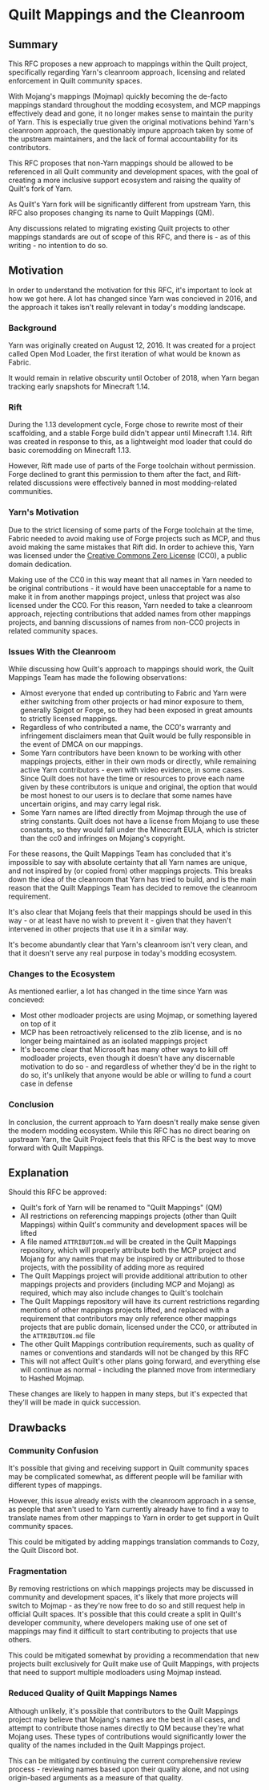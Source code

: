 # Quilt Mappings and the Cleanroom
## Summary

This RFC proposes a new approach to mappings within the Quilt project, specifically regarding Yarn's cleanroom approach, licensing and related enforcement in Quilt community spaces.

With Mojang's mappings (Mojmap) quickly becoming the de-facto mappings standard throughout the modding ecosystem, and MCP mappings effectively dead and gone, it no longer makes sense to maintain the purity of Yarn. This is especially true given the original motivations behind Yarn's cleanroom approach, the questionably impure approach taken by some of the upstream maintainers, and the lack of formal accountability for its contributors.

This RFC proposes that non-Yarn mappings should be allowed to be referenced in all Quilt community and development spaces, with the goal of creating a more inclusive support ecosystem and raising the quality of Quilt's fork of Yarn.

As Quilt's Yarn fork will be significantly different from upstream Yarn, this RFC also proposes changing its name to Quilt Mappings (QM).

Any discussions related to migrating existing Quilt projects to other mappings standards are out of scope of this RFC, and there is - as of this writing - no intention to do so.

## Motivation

In order to understand the motivation for this RFC, it's important to look at how we got here. A lot has changed since Yarn was concieved in 2016, and the approach it takes isn't really relevant in today's modding landscape.

### Background

Yarn was originally created on August 12, 2016. It was created for a project called Open Mod Loader, the first iteration of what would be known as Fabric.

It would remain in relative obscurity until October of 2018, when Yarn began tracking early snapshots for Minecraft 1.14.

### Rift

During the 1.13 development cycle, Forge chose to rewrite most of their scaffolding, and a stable Forge build didn't appear until Minecraft 1.14. Rift was created in response to this, as a lightweight mod loader that could do basic coremodding on Minecraft 1.13.

However, Rift made use of parts of the Forge toolchain without permission. Forge declined to grant this permission to them after the fact, and Rift-related discussions were effectively banned in most modding-related communities.

### Yarn's Motivation

Due to the strict licensing of some parts of the Forge toolchain at the time, Fabric needed to avoid making use of Forge projects such as MCP, and thus avoid making the same mistakes that Rift did. In order to achieve this, Yarn was licensed under the [Creative Commons Zero License](https://creativecommons.org/share-your-work/public-domain/cc0/) (CC0), a public domain dedication.

Making use of the CC0 in this way meant that all names in Yarn needed to be original contributions - it would have been unacceptable for a name to make it in from another mappings project, unless that project was also licensed under the CC0. For this reason, Yarn needed to take a cleanroom approach, rejecting contributions that added names from other mappings projects, and banning discussions of names from non-CC0 projects in related community spaces.

### Issues With the Cleanroom

While discussing how Quilt's approach to mappings should work, the Quilt Mappings Team has made the following observations:

* Almost everyone that ended up contributing to Fabric and Yarn were either switching from other projects or had minor exposure to them, generally Spigot or Forge, so they had been exposed in great amounts to strictly licensed mappings.
* Regardless of who contributed a name, the CC0's warranty and infringement disclaimers mean that Quilt would be fully responsible in the event of DMCA on our mappings.
* Some Yarn contributors have been known to be working with other mappings projects, either in their own mods or directly, while remaining active Yarn contributors - even with video evidence, in some cases. Since Quilt does not have the time or resources to prove each name given by these contributors is unique and original, the option that would be most honest to our users is to declare that some names have uncertain origins, and may carry legal risk.
* Some Yarn names are lifted directly from Mojmap through the use of string constants. Quilt does not have a license from Mojang to use these constants, so they would fall under the Minecraft EULA, which is stricter than the cc0 and infringes on Mojang's copyright.

For these reasons, the Quilt Mappings Team has concluded that it's impossible to say with absolute certainty that all Yarn names are unique, and not inspired by (or copied from) other mappings projects. This breaks down the idea of the cleanroom that Yarn has tried to build, and is the main reason that the Quilt Mappings Team has decided to remove the cleanroom requirement.

It's also clear that Mojang feels that their mappings should be used in this way - or at least have no wish to prevent it - given that they haven't intervened in other projects that use it in a similar way.

It's become abundantly clear that Yarn's cleanroom isn't very clean, and that it doesn't serve any real purpose in today's modding ecosystem.

### Changes to the Ecosystem

As mentioned earlier, a lot has changed in the time since Yarn was concieved:

* Most other modloader projects are using Mojmap, or something layered on top of it
* MCP has been retroactively relicensed to the zlib license, and is no longer being maintained as an isolated mappings project
* It's become clear that Microsoft has many other ways to kill off modloader projects, even though it doesn't have any discernable motivation to do so - and regardless of whether they'd be in the right to do so, it's unlikely that anyone would be able or willing to fund a court case in defense

### Conclusion

In conclusion, the current approach to Yarn doesn't really make sense given the modern modding ecosystem. While this RFC has no direct bearing on upstream Yarn, the Quilt Project feels that this RFC is the best way to move forward with Quilt Mappings.

## Explanation

Should this RFC be approved:

* Quilt's fork of Yarn will be renamed to "Quilt Mappings" (QM)
* All restrictions on referencing mappings projects (other than Quilt Mappings) within Quilt's community and development spaces will be lifted
* A file named `ATTRIBUTION.md` will be created in the Quilt Mappings repository, which will properly attribute both the MCP project and Mojang for any names that may be inspired by or attributed to those projects, with the possibility of adding more as required
* The Quilt Mappings project will provide additional attribution to other mappings projects and providers (including MCP and Mojang) as required, which may also include changes to Quilt's toolchain
* The Quilt Mappings repository will have its current restrictions regarding mentions of other mappings projects lifted, and replaced with a requirement that contributors may only reference other mappings projects that are public domain, licensed under the CC0, or attributed in the `ATTRIBUTION.md` file
* The other Quilt Mappings contribution requirements, such as quality of names or conventions and standards will not be changed by this RFC
* This will not affect Quilt's other plans going forward, and everything else will continue as normal - including the planned move from intermediary to Hashed Mojmap.

These changes are likely to happen in many steps, but it's expected that they'll will be made in quick succession.

## Drawbacks

### Community Confusion

It's possible that giving and receiving support in Quilt community spaces may be complicated somewhat, as different people will be familiar with different types of mappings.

However, this issue already exists with the cleanroom approach in a sense, as people that aren't used to Yarn currently already have to find a way to translate names from other mappings to Yarn in order to get support in Quilt community spaces.

This could be mitigated by adding mappings translation commands to Cozy, the Quilt Discord bot.

### Fragmentation

By removing restrictions on which mappings projects may be discussed in community and development spaces, it's likely that more projects will switch to Mojmap - as they're now free to do so and still request help in official Quilt spaces. It's possible that this could create a split in Quilt's developer community, where developers making use of one set of mappings may find it difficult to start contributing to projects that use others.

This could be mitigated somewhat by providing a recommendation that new projects built exclusively for Quilt make use of Quilt Mappings, with projects that need to support multiple modloaders using Mojmap instead.

### Reduced Quality of Quilt Mappings Names

Although unlikely, it's possible that contributors to the Quilt Mappings project may believe that Mojang's names are the best in all cases, and attempt to contribute those names directly to QM because they're what Mojang uses. These types of contributions would significantly lower the quality of the names included in the Quilt Mappings project.

This can be mitigated by continuing the current comprehensive review process - reviewing names based upon their quality alone, and not using origin-based arguments as a measure of that quality.
